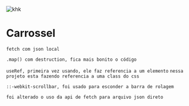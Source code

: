 ![khk](https://user-images.githubusercontent.com/73972922/167881983-3fc49b11-54be-4818-8818-8d4bc745d587.gif)

# Carrossel

`fetch com json local`

`.map() com destruction, fica mais bonito o código`

`useRef, primeira vez usando, ele faz referencia a um elemento`
`nessa projeto esta fazendo referencia a uma class do css`

`::-webkit-scrollbar, foi usado para esconder a barra de rolagem`

`foi alterado o uso da api de fetch para arquivo json direto`
